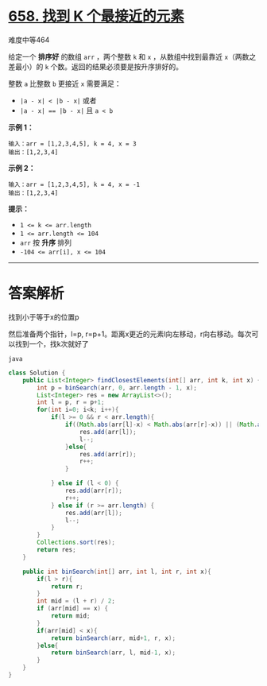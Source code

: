 # [658. 找到 K 个最接近的元素](https://leetcode.cn/problems/find-k-closest-elements/)

难度中等464

给定一个 **排序好** 的数组 `arr` ，两个整数 `k` 和 `x` ，从数组中找到最靠近 `x`（两数之差最小）的 `k` 个数。返回的结果必须要是按升序排好的。

整数 `a` 比整数 `b` 更接近 `x` 需要满足：

- `|a - x| < |b - x|` 或者
- `|a - x| == |b - x|` 且 `a < b`

 

**示例 1：**

```
输入：arr = [1,2,3,4,5], k = 4, x = 3
输出：[1,2,3,4]
```

**示例 2：**

```
输入：arr = [1,2,3,4,5], k = 4, x = -1
输出：[1,2,3,4]
```

 

**提示：**

- `1 <= k <= arr.length`
- `1 <= arr.length <= 104`
- `arr` 按 **升序** 排列
- `-104 <= arr[i], x <= 104`

---

# 答案解析

找到小于等于x的位置p

然后准备两个指针，l=p, r=p+1。距离x更近的元素l向左移动，r向右移动。每次可以找到一个，找k次就好了

`java`

```java
class Solution {
    public List<Integer> findClosestElements(int[] arr, int k, int x) {
        int p = binSearch(arr, 0, arr.length - 1, x);
        List<Integer> res = new ArrayList<>();
        int l = p, r = p+1;
        for(int i=0; i<k; i++){
            if(l >= 0 && r < arr.length){
                if((Math.abs(arr[l]-x) < Math.abs(arr[r]-x)) || (Math.abs(arr[l]-x) == Math.abs(arr[r]-x) && arr[l] < arr[r])){
                    res.add(arr[l]);
                    l--;
                }else{
                    res.add(arr[r]);
                    r++;
                }

            } else if (l < 0) {
                res.add(arr[r]);
                r++;
            } else if (r >= arr.length) {
                res.add(arr[l]);
                l--;
            }
        }
        Collections.sort(res);
        return res;
    }

    public int binSearch(int[] arr, int l, int r, int x){
        if(l > r){
            return r;
        }
        int mid = (l + r) / 2;
        if (arr[mid] == x) {
            return mid;
        }
        if(arr[mid] < x){
            return binSearch(arr, mid+1, r, x);
        }else{
            return binSearch(arr, l, mid-1, x);
        }
    }
}
```

